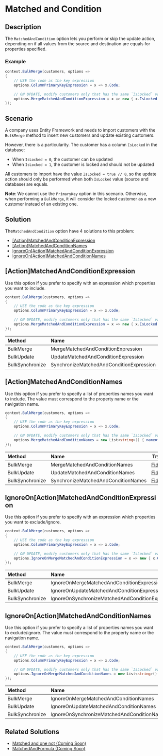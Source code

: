 # Matched and Condition

## Description

The `MatchedAndCondition` option lets you perform or skip the update action, depending on if all values from the source and destination are equals for properties specified.

### Example

```csharp
context.BulkMerge(customers, options => 
{
	// USE the code as the key expression
	options.ColumnPrimaryKeyExpression = x => x.Code;
	
	// ON UPDATE, modify customers only that has the same `IsLocked` value (always 0 on the source)
	options.MergeMatchedAndConditionExpression = x => new { x.IsLocked };
});
```

## Scenario

A company uses Entity Framework and needs to import customers with the `BulkMerge` method to insert new customers and update existing customers.

However, there is a particularity. The customer has a column `IsLocked` in the database:

- When `IsLocked = 0`, the customer can be updated
- When `IsLocked = 1`, the customer is locked and should not be updated

All customers to import have the value `IsLocked = true // 0`, so the update action should only be performed when both `IsLocked` value (source and database) are equals.

**Note**: We cannot use the `PrimaryKey` option in this scenario. Otherwise, when performing a `BulkMerge`, it will consider the locked customer as a new customer instead of an existing one.

## Solution

The`MatchedAndCondition` option have 4 solutions to this problem:

- [[Action]MatchedAndConditionExpression](#actionmatchedandconditionexpression)
- [[Action]MatchedAndConditionNames](#actionmatchedandconditionnames)
- [IgnoreOn[Action]MatchedAndConditionExpression](#ignoreonactionmatchedandconditionexpression)
- [IgnoreOn[Action]MatchedAndConditionNames](#ignoreonactionmatchedandconditionnames)

## [Action]MatchedAndConditionExpression

Use this option if you prefer to specify with an expression which properties you want to include.

```csharp
context.BulkMerge(customers, options => 
{
	// USE the code as the key expression
	options.ColumnPrimaryKeyExpression = x => x.Code;
	
	// ON UPDATE, modify customers only that has the same `IsLocked` value (always 0 on the source)
	options.MergeMatchedAndConditionExpression = x => new { x.IsLocked };
});
```

| Method 		  | Name                                     | Try it |
|:----------------|:-----------------------------------------|--------|
| BulkMerge 	  | MergeMatchedAndConditionExpression 		 | [Fiddle](https://dotnetfiddle.net/uci5RT) |
| BulkUpdate 	  | UpdateMatchedAndConditionExpression  	 | [Fiddle](https://dotnetfiddle.net/NUwq90) |
| BulkSynchronize | SynchronizeMatchedAndConditionExpression | [Fiddle](https://dotnetfiddle.net/yFY5tG) |

## [Action]MatchedAndConditionNames

Use this option if you prefer to specify a list of properties names you want to include. The value must correspond to the property name or the navigation name.

```csharp
context.BulkMerge(customers, options => 
{
	// USE the code as the key expression
	options.ColumnPrimaryKeyExpression = x => x.Code;
	
	// ON UPDATE, modify customers only that has the same `IsLocked` value (always 0 on the source)
	options.MergeMatchedAndConditionNames = new List<string>() { nameof(Customer.IsLocked) };
});
```

| Method 		  | Name                                       		 | Try it |
|:----------------|:-------------------------------------------------|--------|
| BulkMerge 	  | MergeMatchedAndConditionNames		 		 	 | [Fiddle](https://dotnetfiddle.net/U7t1PU) |
| BulkUpdate 	  | UpdateMatchedAndConditionNames  		 		 | [Fiddle](https://dotnetfiddle.net/ulHCGM) |
| BulkSynchronize | SynchronizeMatchedAndConditionNames	 		 	 | [Fiddle](https://dotnetfiddle.net/KiNuqb) |

## IgnoreOn[Action]MatchedAndConditionExpression

Use this option if you prefer to specify with an expression which properties you want to exclude/ignore.

```csharp
context.BulkMerge(customers, options => 
{
	// USE the code as the key expression
	options.ColumnPrimaryKeyExpression = x => x.Code;
	
	// ON UPDATE, modify customers only that has the same `IsLocked` value by excluding all other properties (always 0 on the source)
	options.IgnoreOnMergeMatchedAndConditionExpression = x => new { x.CustomerID, x.Name, x.Description };
});
```

| Method 		  | Name                                       		 | Try it |
|:----------------|:-------------------------------------------------|--------|
| BulkMerge 	  | IgnoreOnMergeMatchedAndConditionExpression 		 | [Fiddle](https://dotnetfiddle.net/67SGs7) |
| BulkUpdate 	  | IgnoreOnUpdateMatchedAndConditionExpression  	 | [Fiddle](https://dotnetfiddle.net/PXlcOi) |
| BulkSynchronize | IgnoreOnSynchronizeMatchedAndConditionExpression | [Fiddle](https://dotnetfiddle.net/Zi6dzI) |

## IgnoreOn[Action]MatchedAndConditionNames

Use this option if you prefer to specify a list of properties names you want to exclude/ignore. The value must correspond to the property name or the navigation name.

```csharp
context.BulkMerge(customers, options => 
{
	// USE the code as the key expression
	options.ColumnPrimaryKeyExpression = x => x.Code;
	
	// ON UPDATE, modify customers only that has the same `IsLocked` value by excluding all other properties (always 0 on the source)
	options.IgnoreOnMergeMatchedAndConditionNames = new List<string>() { nameof(Customer.CustomerID), nameof(Customer.Name), nameof(Customer.Description) };
});
```

| Method 		  | Name                                       		 | Try it |
|:----------------|:-------------------------------------------------|--------|
| BulkMerge 	  | IgnoreOnMergeMatchedAndConditionNames 			 | [Fiddle](https://dotnetfiddle.net/WdSS7H) |
| BulkUpdate 	  | IgnoreOnUpdateMatchedAndConditionNames  		 | [Fiddle](https://dotnetfiddle.net/8Y4gis) |
| BulkSynchronize | IgnoreOnSynchronizeMatchedAndConditionNames		 | [Fiddle](https://dotnetfiddle.net/ippun6) |


## Related Solutions

- [Matched and one not (Coming Soon)](#coming-soon)
- [MatchedAndFormula (Coming Soon)](#coming-soon)